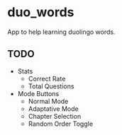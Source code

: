 # duo_words

App to help learning duolingo words.

## TODO

- Stats
  - Correct Rate
  - Total Questions
- Mode Buttons
  - Normal Mode
  - Adaptative Mode
  - Chapter Selection
  - Random Order Toggle